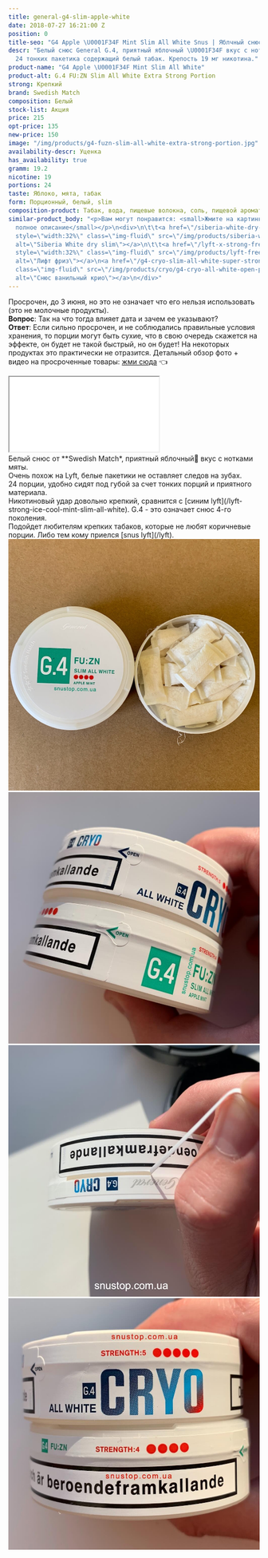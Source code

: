 ```yaml
---
title: general-g4-slim-apple-white
date: 2018-07-27 16:21:00 Z
position: 0
title-seo: "G4 Apple \U0001F34F Mint Slim All White Snus | Яблчный снюс"
descr: "Белый снюс General G.4, приятный яблочный \U0001F34F вкус с нотками мяты.
  24 тонких пакетика содержащий белый табак. Крепость 19 мг никотина."
product-name: "G4 Apple \U0001F34F Mint Slim All White"
product-alt: G.4 FU:ZN Slim All White Extra Strong Portion
strong: Крепкий
brand: Swedish Match
composition: Белый
stock-list: Акция
price: 215
opt-price: 135
new-price: 150
image: "/img/products/g4-fuzn-slim-all-white-extra-strong-portion.jpg"
availability-descr: Уценка
has_availability: true
gramm: 19.2
nicotine: 19
portions: 24
taste: Яблоко, мята, табак
form: Порционный, белый, slim
composition-product: Табак, вода, пищевые волокна, соль, пищевой ароматизатор
similar-product_body: "<p>Вам могут понравится: <small>Жмите на картинки и читайте
  полное описание</small></p>\n<div>\n\t\t<a href=\"/siberia-white-dry-slim\"><img
  style=\"width:32%\" class=\"img-fluid\" src=\"/img/products/siberia-white-dry-slim/siberia-open-and-cryo.jpg\"
  alt=\"Siberia White dry slim\"></a>\n\t\t<a href=\"/lyft-x-strong-freeze-slim-white\"><img
  style=\"width:32%\" class=\"img-fluid\" src=\"/img/products/lyft-freeze/lyft-freeze-open.jpg\"
  alt=\"Лифт фриз\"></a>\n<a href=\"/g4-cryo-slim-all-white-super-strong\"><img style=\"width:32%\"
  class=\"img-fluid\" src=\"/img/products/cryo/g4-cryo-all-white-open-portion.jpg\"
  alt=\"Снюс ванильный крио\"></a>\n</div>"
---
```


Просрочен, до 3 июня, но это не означает что его нельзя использовать (это не молочные продукты).<br>
**Вопрос**: Так на что тогда влияет дата и зачем ее указывают?<br>
**Ответ**: Если сильно просрочен, и не соблюдались правильные условия хранения, то порции могут быть сухие, что в свою очередь скажется на эффекте, он будет не такой быстрый, но он будет! На некоторых продуктах это практически не отразится.
Детальный обзор фото + видео на просроченные товары: <a href="//telegra.ph/Snyus-po-akcii-ucenka-05-10" target="_black" title="Телеграф">жми сюда</a> 👈 
<div class="embed-responsive embed-responsive-16by9 mb-3">
  <iframe class="embed-responsive-item" src="k5l-p_gkgQo" allowfullscreen></iframe>
</div>
Белый снюс от **Swedish Match*, приятный яблочный🍏 вкус с нотками мяты.<br>
Очень похож на Lyft, белые пакетики не оставляет следов на зубах.<br>
24 порции, удобно сидят под губой за счет тонких порций и приятного материала.<br>
Никотиновый удар довольно крепкий, сравнится с [синим lyft](/lyft-strong-ice-cool-mint-slim-all-white).
G.4 - это означает снюс 4-го поколения.<br>
Подойдет любителям крепких табаков, которые не любят коричневые порции. Либо тем кому приелся [snus lyft](/lyft).

<div class="popup-gallery d-flex mb-2">
	<a class="mr-2" href="/img/products/general-g4-slim-apple-white/g4-apple-snus-open.jpg" title="Яблочный G4 Белые порции"><img class="img-fluid" src="/img/products/general-g4-slim-apple-white/g4-apple-snus-open.jpg" alt="G4 Apple All White snus open"></a>
	<a class="mr-2" href="/img/products/cryo/cryo-and-apple-open.jpg" title="Как открыть банку? Потяните за open, след фото"><img class="img-fluid" src="/img/products/cryo/cryo-and-apple-open.jpg" alt="Ванильный g4 Cryo открыть"></a>
	<a class="mr-2" href="/img/products/cryo/how-open-cryo.jpg" title="Тяните ленточку"><img class="img-fluid" src="/img/products/cryo/how-open-cryo.jpg" alt="Ванильный g4 Cryo открываем"></a>
	<a class="mr-2" href="/img/products/cryo/cryo-and-apple-strong.jpg" title="<a href='/g4-cryo-slim-all-white-super-strong'>Ванильный крио</a> очень похож на яблчный g4, но крио крепче."><img class="img-fluid" src="/img/products/cryo/cryo-and-apple-strong.jpg" alt="g4 cryo крепче чем g4 apple"></a>
</div>
